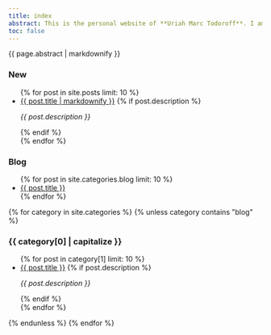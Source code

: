 ```yaml
---
title: index
abstract: This is the personal website of **Uriah Marc Todoroff**. I am a writer and philosopher whose practise is predicated on a continuous encounter with the real of contemporary culture. I cover a range of media including film, art, literature, and popular culture, in their emerging form as well as their history. I also write fiction.
toc: false
---
```


<article>
<div class="markdownBody" id="markdownBody">
<aside class="abstract">{{ page.abstract | markdownify }}</aside>

<section id="newest">
<h1>New</h1>
<ul>
{% for post in site.posts limit: 10 %}
<li><a href="{{ post.url }}" title="{{ post.title }}, posted on {{ post.date | date: "%b %-d, %Y" }}">{{ post.title | markdownify }}</a>
{% if post.description %}<p><em>{{ post.description }}</em></p>{% endif %}
</li>
{% endfor %}
</ul>
</section>

<section id="blog">
<h1>Blog</h1>
<ul>
{% for post in site.categories.blog limit: 10 %}
<li><a href="{{ post.url }}" title="{{ post.title}}, posted on {{ post.date | date: "%b %-d, %Y" }}">{{ post.title }}</a>
</li>
{% endfor %}
</ul>
</section>

{% for category in site.categories %}
{% unless category contains "blog" %}
<section id="{{ category[0] }}">
<h1>{{ category[0] | capitalize }}</h1>
<ul>
{% for post in category[1] limit: 10 %}
<li><a href="{{ post.url }}" title="{{ post.title}}, posted on {{ post.date | date: "%b %-d, %Y" }}">{{ post.title }}</a>
{% if post.description %}<p><em>{{ post.description }}</em></p>{% endif %}
</li>
{% endfor %}
</ul>
</section>
{% endunless %}
{% endfor %}

</div>
</article>
